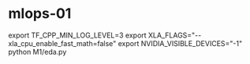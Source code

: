 # mlops-01

export TF_CPP_MIN_LOG_LEVEL=3
export XLA_FLAGS="--xla_cpu_enable_fast_math=false"
export NVIDIA_VISIBLE_DEVICES="-1"
python M1/eda.py
